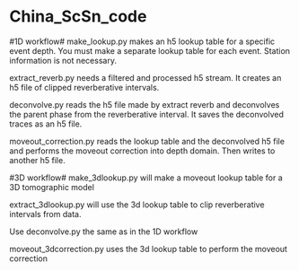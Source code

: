 # China_ScSn_code

#1D workflow#
make\_lookup.py makes an h5 lookup table for a specific event depth. You must make a separate lookup table for each event. Station information is not
necessary.

extract\_reverb.py needs a filtered and processed h5 stream. It creates an h5 file
of clipped reverberative intervals.

deconvolve.py reads the h5 file made by extract reverb and deconvolves the parent phase from the reverberative interval. It saves the deconvolved traces as an h5 file.

moveout\_correction.py reads the lookup table and the deconvolved h5 file and performs the moveout correction into depth domain. Then writes to another h5 file.

#3D workflow#
make\_3dlookup.py will make a moveout lookup table for a 3D tomographic model

extract\_3dlookup.py will use the 3d lookup table to clip reverberative 
intervals from data. 

Use deconvolve.py the same as in the 1D workflow

moveout\_3dcorrection.py uses the 3d lookup table to perform the moveout 
correction


